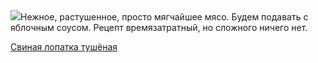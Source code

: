 <!--2025-06-02 18:07:33-->
<div class="yb">
  <div class="rss povarenok"><a href="https://www.povarenok.ru/recipes/show/182747/"><img src="https://www.povarenok.ru/data/cache/2025jun/01/27/3179094_10941-640x480.jpg"></a>Нежное, растушенное, просто мягчайшее мясо. Будем подавать с яблочным соусом.
Рецепт времязатратный, но сложного ничего нет. <p class="titl"><a href="https://www.povarenok.ru/recipes/show/182747/">Свиная лопатка тушёная</a></p></div>
</div>
